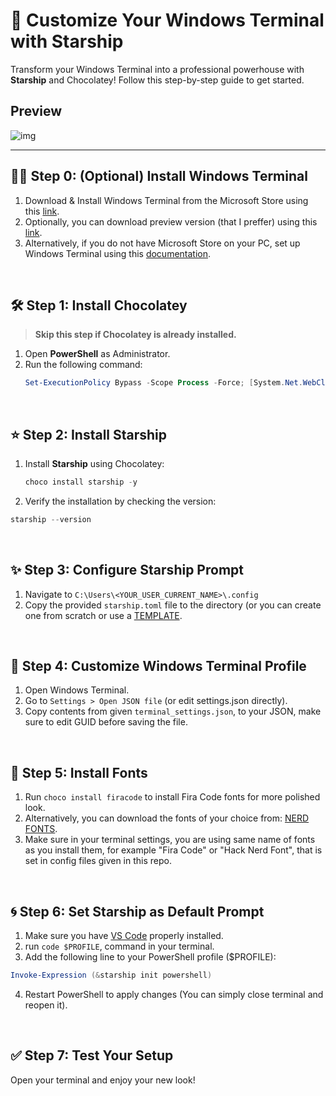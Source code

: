# 🚀 Customize Your Windows Terminal with Starship
Transform your Windows Terminal into a professional powerhouse with **Starship** and Chocolatey! Follow this step-by-step guide to get started.

## Preview
![img](https://github.com/user-attachments/assets/59d43010-083b-45e9-aef0-aa0f7d0d2239)


---

## 👨‍💻 Step 0: (Optional) Install Windows Terminal
1. Download & Install Windows Terminal from the Microsoft Store using this [link](https://www.microsoft.com/store/productId/9N0DX20HK701?ocid=pdpshare).
2. Optionally, you can download preview version (that I preffer) using this [link](https://www.microsoft.com/store/productId/9N8G5RFZ9XK3?ocid=pdpshare).
3. Alternatively, if you do not have Microsoft Store on your PC, set up Windows Terminal using this [documentation](https://learn.microsoft.com/en-us/windows/terminal/install).

<br />

## 🛠️ Step 1: Install Chocolatey

> **Skip this step if Chocolatey is already installed.**

1. Open **PowerShell** as Administrator.
2. Run the following command:
   ```powershell
   Set-ExecutionPolicy Bypass -Scope Process -Force; [System.Net.WebClient]::new().DownloadString('https://community.chocolatey.org/install.ps1') | Invoke-Expression

<br />


## ⭐ Step 2: Install Starship

1. Install **Starship** using Chocolatey:
   ```powershell
   choco install starship -y

2. Verify the installation by checking the version:
  ```powershell
  starship --version
   ```

<br />

## ✨ Step 3: Configure Starship Prompt

1. Navigate to `C:\Users\<YOUR_USER_CURRENT_NAME>\.config`
2. Copy the provided `starship.toml` file to the directory (or you can create one from scratch or use a [TEMPLATE](https://starship.rs/presets/).

<br />

## 🎨 Step 4: Customize Windows Terminal Profile

1. Open Windows Terminal.
2. Go to `Settings > Open JSON file` (or edit settings.json directly).
3. Copy contents from given `terminal_settings.json`, to your JSON, make sure to edit GUID before saving the file.

<br />

## 📄 Step 5: Install Fonts

1. Run `choco install firacode` to install Fira Code fonts for more polished look.
2. Alternatively, you can download the fonts of your choice from: [NERD FONTS](https://www.nerdfonts.com/font-downloads).
3. Make sure in your terminal settings, you are using same name of fonts as you install them, for example "Fira Code" or "Hack Nerd Font", that is set in config files given in this repo.

<br />

## 🌀 Step 6: Set Starship as Default Prompt
1. Make sure you have [VS Code](https://code.visualstudio.com/download) properly installed.
2. run `code $PROFILE`, command in your terminal.
3. Add the following line to your PowerShell profile ($PROFILE):
```powershell
Invoke-Expression (&starship init powershell)
```
4. Restart PowerShell to apply changes (You can simply close terminal and reopen it).

<br />

## ✅ Step 7: Test Your Setup
Open your terminal and enjoy your new look!



